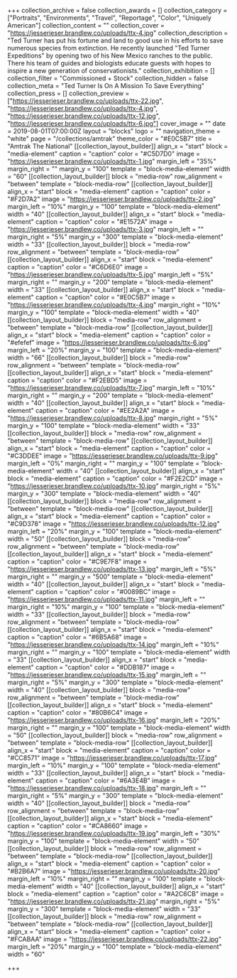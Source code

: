 +++
collection_archive = false
collection_awards = []
collection_category = ["Portraits", "Environments", "Travel", "Reportage", "Color", "Uniquely American"]
collection_content = ""
collection_cover = "https://jesserieser.brandlew.co/uploads/ttx-4.jpg"
collection_description = "Ted Turner has put his fortune and land to good use in his efforts to save numerous species from extinction. He recently launched \"Ted Turner Expeditions\" by opening two of his New Mexico ranches to the public. There his team of guides and biologists educate guests with hopes to inspire a new generation of conservationists."
collection_exhibition = []
collection_filter = "Commissioned + Stock"
collection_hidden = false
collection_meta = "Ted Turner Is On A Mission To Save Everything"
collection_press = []
collection_preview = ["https://jesserieser.brandlew.co/uploads/ttx-22.jpg", "https://jesserieser.brandlew.co/uploads/ttx-4.jpg", "https://jesserieser.brandlew.co/uploads/ttx-12.jpg", "https://jesserieser.brandlew.co/uploads/ttx-6.jpg"]
cover_image = ""
date = 2019-08-01T07:00:00Z
layout = "blocks"
logo = ""
navigation_theme = "white"
page = "/collections/amtrak"
theme_color = "#E0C5B7"
title = "Amtrak The National"
[[collection_layout_builder]]
align_x = "start"
block = "media-element"
caption = "caption"
color = "#C5D7D0"
image = "https://jesserieser.brandlew.co/uploads/ttx-1.jpg"
margin_left = "35%"
margin_right = ""
margin_y = "100"
template = "block-media-element"
width = "60"
[[collection_layout_builder]]
block = "media-row"
row_alignment = "between"
template = "block-media-row"
[[collection_layout_builder]]
align_x = "start"
block = "media-element"
caption = "caption"
color = "#F2D7A2"
image = "https://jesserieser.brandlew.co/uploads/ttx-2.jpg"
margin_left = "10%"
margin_y = "100"
template = "block-media-element"
width = "40"
[[collection_layout_builder]]
align_x = "start"
block = "media-element"
caption = "caption"
color = "#E1572A"
image = "https://jesserieser.brandlew.co/uploads/ttx-3.jpg"
margin_left = ""
margin_right = "5%"
margin_y = "300"
template = "block-media-element"
width = "33"
[[collection_layout_builder]]
block = "media-row"
row_alignment = "between"
template = "block-media-row"
[[collection_layout_builder]]
align_x = "start"
block = "media-element"
caption = "caption"
color = "#C6D6E0"
image = "https://jesserieser.brandlew.co/uploads/ttx-5.jpg"
margin_left = "5%"
margin_right = ""
margin_y = "200"
template = "block-media-element"
width = "33"
[[collection_layout_builder]]
align_x = "start"
block = "media-element"
caption = "caption"
color = "#E0C5B7"
image = "https://jesserieser.brandlew.co/uploads/ttx-4.jpg"
margin_right = "10%"
margin_y = "100"
template = "block-media-element"
width = "40"
[[collection_layout_builder]]
block = "media-row"
row_alignment = "between"
template = "block-media-row"
[[collection_layout_builder]]
align_x = "start"
block = "media-element"
caption = "caption"
color = "#efefef"
image = "https://jesserieser.brandlew.co/uploads/ttx-6.jpg"
margin_left = "20%"
margin_y = "100"
template = "block-media-element"
width = "66"
[[collection_layout_builder]]
block = "media-row"
row_alignment = "between"
template = "block-media-row"
[[collection_layout_builder]]
align_x = "start"
block = "media-element"
caption = "caption"
color = "#F2EBD5"
image = "https://jesserieser.brandlew.co/uploads/ttx-7.jpg"
margin_left = "10%"
margin_right = ""
margin_y = "200"
template = "block-media-element"
width = "40"
[[collection_layout_builder]]
align_x = "start"
block = "media-element"
caption = "caption"
color = "#EE2A2A"
image = "https://jesserieser.brandlew.co/uploads/ttx-8.jpg"
margin_right = "5%"
margin_y = "100"
template = "block-media-element"
width = "33"
[[collection_layout_builder]]
block = "media-row"
row_alignment = "between"
template = "block-media-row"
[[collection_layout_builder]]
align_x = "start"
block = "media-element"
caption = "caption"
color = "#C3DDEE"
image = "https://jesserieser.brandlew.co/uploads/ttx-9.jpg"
margin_left = "0%"
margin_right = ""
margin_y = "100"
template = "block-media-element"
width = "40"
[[collection_layout_builder]]
align_x = "start"
block = "media-element"
caption = "caption"
color = "#F2E2CD"
image = "https://jesserieser.brandlew.co/uploads/ttx-10.jpg"
margin_right = "5%"
margin_y = "300"
template = "block-media-element"
width = "40"
[[collection_layout_builder]]
block = "media-row"
row_alignment = "between"
template = "block-media-row"
[[collection_layout_builder]]
align_x = "start"
block = "media-element"
caption = "caption"
color = "#C9D378"
image = "https://jesserieser.brandlew.co/uploads/ttx-12.jpg"
margin_left = "20%"
margin_y = "100"
template = "block-media-element"
width = "50"
[[collection_layout_builder]]
block = "media-row"
row_alignment = "between"
template = "block-media-row"
[[collection_layout_builder]]
align_x = "start"
block = "media-element"
caption = "caption"
color = "#C9E7F8"
image = "https://jesserieser.brandlew.co/uploads/ttx-13.jpg"
margin_left = "5%"
margin_right = ""
margin_y = "500"
template = "block-media-element"
width = "40"
[[collection_layout_builder]]
align_x = "start"
block = "media-element"
caption = "caption"
color = "#0089BC"
image = "https://jesserieser.brandlew.co/uploads/ttx-11.jpg"
margin_left = ""
margin_right = "10%"
margin_y = "100"
template = "block-media-element"
width = "33"
[[collection_layout_builder]]
block = "media-row"
row_alignment = "between"
template = "block-media-row"
[[collection_layout_builder]]
align_x = "start"
block = "media-element"
caption = "caption"
color = "#6B5A68"
image = "https://jesserieser.brandlew.co/uploads/ttx-14.jpg"
margin_left = "10%"
margin_right = ""
margin_y = "100"
template = "block-media-element"
width = "33"
[[collection_layout_builder]]
align_x = "start"
block = "media-element"
caption = "caption"
color = "#DDB187"
image = "https://jesserieser.brandlew.co/uploads/ttx-15.jpg"
margin_left = ""
margin_right = "5%"
margin_y = "300"
template = "block-media-element"
width = "40"
[[collection_layout_builder]]
block = "media-row"
row_alignment = "between"
template = "block-media-row"
[[collection_layout_builder]]
align_x = "start"
block = "media-element"
caption = "caption"
color = "#80B6C4"
image = "https://jesserieser.brandlew.co/uploads/ttx-16.jpg"
margin_left = "20%"
margin_right = ""
margin_y = "100"
template = "block-media-element"
width = "50"
[[collection_layout_builder]]
block = "media-row"
row_alignment = "between"
template = "block-media-row"
[[collection_layout_builder]]
align_x = "start"
block = "media-element"
caption = "caption"
color = "#CC8571"
image = "https://jesserieser.brandlew.co/uploads/ttx-17.jpg"
margin_left = "10%"
margin_y = "100"
template = "block-media-element"
width = "33"
[[collection_layout_builder]]
align_x = "start"
block = "media-element"
caption = "caption"
color = "#6A3E4B"
image = "https://jesserieser.brandlew.co/uploads/ttx-18.jpg"
margin_left = ""
margin_right = "5%"
margin_y = "300"
template = "block-media-element"
width = "40"
[[collection_layout_builder]]
block = "media-row"
row_alignment = "between"
template = "block-media-row"
[[collection_layout_builder]]
align_x = "start"
block = "media-element"
caption = "caption"
color = "#CA8660"
image = "https://jesserieser.brandlew.co/uploads/ttx-19.jpg"
margin_left = "30%"
margin_y = "100"
template = "block-media-element"
width = "50"
[[collection_layout_builder]]
block = "media-row"
row_alignment = "between"
template = "block-media-row"
[[collection_layout_builder]]
align_x = "start"
block = "media-element"
caption = "caption"
color = "#B2B6A7"
image = "https://jesserieser.brandlew.co/uploads/ttx-20.jpg"
margin_left = "10%"
margin_right = ""
margin_y = "100"
template = "block-media-element"
width = "40"
[[collection_layout_builder]]
align_x = "start"
block = "media-element"
caption = "caption"
color = "#A2C6CB"
image = "https://jesserieser.brandlew.co/uploads/ttx-21.jpg"
margin_right = "5%"
margin_y = "300"
template = "block-media-element"
width = "33"
[[collection_layout_builder]]
block = "media-row"
row_alignment = "between"
template = "block-media-row"
[[collection_layout_builder]]
align_x = "start"
block = "media-element"
caption = "caption"
color = "#FCABAA"
image = "https://jesserieser.brandlew.co/uploads/ttx-22.jpg"
margin_left = "20%"
margin_y = "100"
template = "block-media-element"
width = "60"

+++
